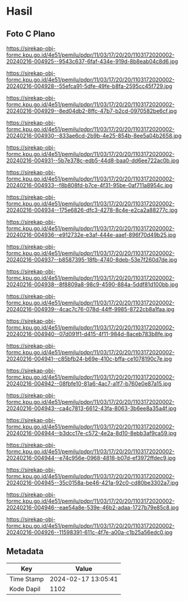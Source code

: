 # Hasil

## Foto C Plano

https://sirekap-obj-formc.kpu.go.id/4e51/pemilu/pdpr/11/03/17/20/20/1103172020002-20240216-004925--9543c637-6faf-434e-919d-8b8eab04c8d6.jpg

https://sirekap-obj-formc.kpu.go.id/4e51/pemilu/pdpr/11/03/17/20/20/1103172020002-20240216-004928--55efca91-5dfe-49fe-b8fa-2595cc45f729.jpg

https://sirekap-obj-formc.kpu.go.id/4e51/pemilu/pdpr/11/03/17/20/20/1103172020002-20240216-004929--8ed04db2-8ffc-47b7-b2cd-0970582be6cf.jpg

https://sirekap-obj-formc.kpu.go.id/4e51/pemilu/pdpr/11/03/17/20/20/1103172020002-20240216-004930--833ae6cd-2b9b-4e25-854b-8ee5a04b2658.jpg

https://sirekap-obj-formc.kpu.go.id/4e51/pemilu/pdpr/11/03/17/20/20/1103172020002-20240216-004931--5b7e378c-edb5-44d8-baa0-dd6ee722ac0b.jpg

https://sirekap-obj-formc.kpu.go.id/4e51/pemilu/pdpr/11/03/17/20/20/1103172020002-20240216-004933--f8b808fd-b7ce-4f31-95be-0af711a8954c.jpg

https://sirekap-obj-formc.kpu.go.id/4e51/pemilu/pdpr/11/03/17/20/20/1103172020002-20240216-004934--175e6826-dfc3-4278-8c4e-e2ca2a88277c.jpg

https://sirekap-obj-formc.kpu.go.id/4e51/pemilu/pdpr/11/03/17/20/20/1103172020002-20240216-004936--e912732e-e3af-444e-aaef-896f70d49b25.jpg

https://sirekap-obj-formc.kpu.go.id/4e51/pemilu/pdpr/11/03/17/20/20/1103172020002-20240216-004937--b8587395-18fb-4740-8deb-53e7f260d7de.jpg

https://sirekap-obj-formc.kpu.go.id/4e51/pemilu/pdpr/11/03/17/20/20/1103172020002-20240216-004938--8f8809a8-98c9-4590-884a-5ddf81d100bb.jpg

https://sirekap-obj-formc.kpu.go.id/4e51/pemilu/pdpr/11/03/17/20/20/1103172020002-20240216-004939--4cac7c76-078d-44ff-9985-8722cb8a1faa.jpg

https://sirekap-obj-formc.kpu.go.id/4e51/pemilu/pdpr/11/03/17/20/20/1103172020002-20240216-004940--07d091f1-d415-4f11-984d-8aceb783b8fe.jpg

https://sirekap-obj-formc.kpu.go.id/4e51/pemilu/pdpr/11/03/17/20/20/1103172020002-20240216-004941--c85bfb24-b69e-410c-bffa-ce1078190c7e.jpg

https://sirekap-obj-formc.kpu.go.id/4e51/pemilu/pdpr/11/03/17/20/20/1103172020002-20240216-004942--08fbfe10-81a6-4ac7-a1f7-b760e0e87a15.jpg

https://sirekap-obj-formc.kpu.go.id/4e51/pemilu/pdpr/11/03/17/20/20/1103172020002-20240216-004943--ca4c7813-6612-43fa-8063-3b6ee8a35a4f.jpg

https://sirekap-obj-formc.kpu.go.id/4e51/pemilu/pdpr/11/03/17/20/20/1103172020002-20240216-004944--b3dcc17e-c572-4e2a-8d10-8ebb3af9ca59.jpg

https://sirekap-obj-formc.kpu.go.id/4e51/pemilu/pdpr/11/03/17/20/20/1103172020002-20240216-004944--e74c956e-0968-4818-b07d-ef3972ffdec9.jpg

https://sirekap-obj-formc.kpu.go.id/4e51/pemilu/pdpr/11/03/17/20/20/1103172020002-20240216-004945--35c0158a-be46-421a-92c0-cd80be3302a7.jpg

https://sirekap-obj-formc.kpu.go.id/4e51/pemilu/pdpr/11/03/17/20/20/1103172020002-20240216-004946--eae54a8e-539e-46b2-adaa-1727b79e85c8.jpg

https://sirekap-obj-formc.kpu.go.id/4e51/pemilu/pdpr/11/03/17/20/20/1103172020002-20240216-004926--11598391-611c-4f7e-a00a-c1b25a56edc0.jpg


## Metadata

| Key        | Value               |
| ---------- | ------------------- |
| Time Stamp | 2024-02-17 13:05:41 |
| Kode Dapil | 1102                |



